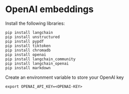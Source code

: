 # OpenAI embeddings

Install the following libraries:

```
pip install langchain
pip install unstructured
pip install pypdf
pip install tiktoken
pip install chromadb
pip install openai
pip install langchain_community
pip install langchain_openai
pip install markdown
```

Create an environment variable to store your OpenAI key

```
export OPENAI_API_KEY=<OPENAI-KEY>
```
